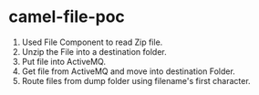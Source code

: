 # camel-file-poc

1. Used File Component to read Zip file.
2. Unzip the File into a destination folder.
3. Put file into ActiveMQ.
4. Get file from ActiveMQ and move into destination Folder. 
5. Route files from dump folder using filename's first character.
